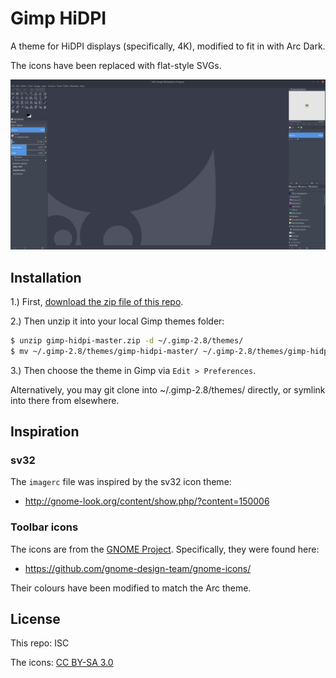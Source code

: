 # Gimp HiDPI

A theme for HiDPI displays (specifically, 4K), modified to fit in with Arc Dark.

The icons have been replaced with flat-style SVGs.

![preview](preview.png)


## Installation

1.) First, [download the zip file of this
repo](https://github.com/W-Floyd/gimp-hidpi/archive/master.zip).

2.) Then unzip it into your local Gimp themes folder:

```bash
$ unzip gimp-hidpi-master.zip -d ~/.gimp-2.8/themes/
$ mv ~/.gimp-2.8/themes/gimp-hidpi-master/ ~/.gimp-2.8/themes/gimp-hidpi/
```

3.) Then choose the theme in Gimp via `Edit > Preferences`.

Alternatively, you may git clone into ~/.gimp-2.8/themes/ directly, or symlink into there from elsewhere.


## Inspiration

### sv32

The `imagerc` file was inspired by the sv32 icon theme:

 - http://gnome-look.org/content/show.php/?content=150006


### Toolbar icons

The icons are from the [GNOME Project](http://www.gnome.org). Specifically, they were found here:

 - https://github.com/gnome-design-team/gnome-icons/
 
Their colours have been modified to match the Arc theme.

## License

This repo: ISC

The icons: [CC BY-SA 3.0](http://creativecommons.org/licenses/by-sa/3.0/)
